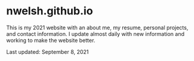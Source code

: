 # nwelsh.github.io
This is my 2021 website with an about me, my resume, personal projects, and contact information. 
I update almost daily with new information and working to make the website better. 

Last updated: September 8, 2021
